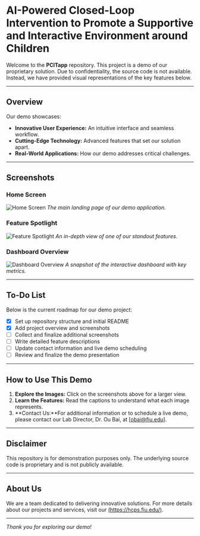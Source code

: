 # AI-Powered Closed-Loop Intervention to Promote a Supportive and Interactive Environment around Children

Welcome to the **PCITapp** repository. This project is a demo of our proprietary solution. Due to confidentiality, the source code is not available. Instead, we have provided visual representations of the key features below.

---

## Overview

Our demo showcases:
- **Innovative User Experience:** An intuitive interface and seamless workflow.
- **Cutting-Edge Technology:** Advanced features that set our solution apart.
- **Real-World Applications:** How our demo addresses critical challenges.

---

## Screenshots

### Home Screen
![Home Screen](images/home-screen.png)
*The main landing page of our demo application.*

### Feature Spotlight
![Feature Spotlight](images/feature-spotlight.png)
*An in-depth view of one of our standout features.*

### Dashboard Overview
![Dashboard Overview](images/dashboard-overview.png)
*A snapshot of the interactive dashboard with key metrics.*

---

## To-Do List

Below is the current roadmap for our demo project:

- [x] Set up repository structure and initial README
- [x] Add project overview and screenshots
- [ ] Collect and finalize additional screenshots
- [ ] Write detailed feature descriptions
- [ ] Update contact information and live demo scheduling
- [ ] Review and finalize the demo presentation

---

## How to Use This Demo

1. **Explore the Images:** Click on the screenshots above for a larger view.
2. **Learn the Features:** Read the captions to understand what each image represents.
3. **Contact Us:**For additional information or to schedule a live demo, please contact our Lab Director, Dr. Ou Bai, at [obai@fiu.edu].

---

## Disclaimer

This repository is for demonstration purposes only. The underlying source code is proprietary and is not publicly available.

---

## About Us

We are a team dedicated to delivering innovative solutions. For more details about our projects and services, visit our [(https://hcps.fiu.edu/)](https://hcps.fiu.edu/).

---

*Thank you for exploring our demo!*
